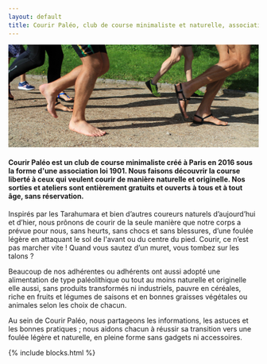 ```yaml
---
layout: default
title: Courir Paléo, club de course minimaliste et naturelle, association à Paris
---
```

![Courir Paleo](/assets/images/CourirPaleo_course_Parc-Montsouris_foulees_1200px.jpg)
#### Courir Paléo est un club de course minimaliste créé à Paris en 2016 sous la forme d'une association loi 1901. Nous faisons découvrir la course liberté à ceux qui veulent courir de manière naturelle et originelle. Nos sorties et ateliers sont entièrement gratuits et ouverts à tous et à tout âge, sans réservation.

Inspirés par les Tarahumara et bien d’autres coureurs naturels d’aujourd’hui et d’hier, nous prônons de courir de la seule manière que notre corps a prévue pour nous, sans heurts, sans chocs et sans blessures, d’une foulée légère en attaquant le sol de l'avant ou du centre du pied. Courir, ce n’est pas marcher vite&nbsp;! Quand vous sautez d’un muret, vous tombez sur les talons&nbsp;?

Beaucoup de nos adhérentes ou adhérents ont aussi adopté une alimentation de type paléolithique ou tout au moins naturelle et originelle elle aussi, sans produits transformés ni industriels, pauvre en céréales, riche en fruits et légumes de saisons et en bonnes graisses végétales ou animales selon les choix de chacun.

Au sein de Courir Paléo, nous partageons les informations, les astuces et les bonnes pratiques&nbsp;; nous aidons chacun à réussir sa transition vers une foulée légère et naturelle, en pleine forme sans gadgets ni accessoires.

{% include blocks.html %}
